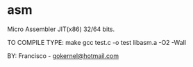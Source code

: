 # asm

 Micro Assembler JIT(x86) 32/64 bits.

 TO COMPILE TYPE:
   make
   gcc test.c -o test libasm.a -O2 -Wall
 

 BY: Francisco - gokernel@hotmail.com
